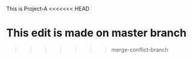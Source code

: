 This is Project-A
<<<<<<< HEAD

This edit is made on master branch
=======


>>>>>>> merge-conflict-branch
